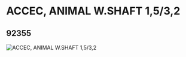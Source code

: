 # ACCEC, ANIMAL W.SHAFT 1,5/3,2
## 92355
![ACCEC, ANIMAL W.SHAFT 1,5/3,2](https://lc-www-live-s.legocdn.com/media/bricks/5/2/4599682.jpg)